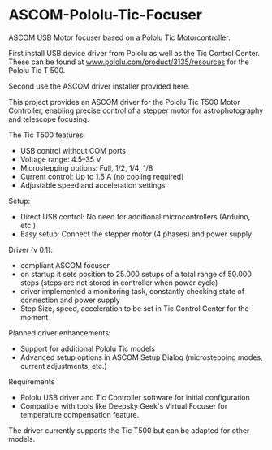 # ASCOM-Pololu-Tic-Focuser
ASCOM USB Motor focuser based on a Pololu Tic Motorcontroller. 

First install USB device driver from Pololu as well as the Tic Control Center.
These can be found at www.pololu.com/product/3135/resources for the Pololu Tic T 500.

Second use the ASCOM driver installer provided here.

This project provides an ASCOM driver for the Pololu Tic T500 Motor Controller, 
enabling precise control of a stepper motor for astrophotography and telescope focusing. 

The Tic T500 features:
- USB control without COM ports
- Voltage range: 4.5–35 V
- Microstepping options: Full, 1/2, 1/4, 1/8
- Current control: Up to 1.5 A (no cooling required)
- Adjustable speed and acceleration settings	

Setup: 
- Direct USB control: No need for additional microcontrollers (Arduino, etc.)
- Easy setup: Connect the stepper motor (4 phases) and power supply

Driver (v 0.1):
- compliant ASCOM focuser
- on startup it sets position to 25.000 setups of a total range of 50.000 steps (steps are not stored in controller when power cycle)
- driver implemented a monitoring task, constantly checking state of connection and power supply
- Step Size, speed, acceleration to be set in Tic Control Center for the moment

Planned driver enhancements:
- Support for additional Pololu Tic models
- Advanced setup options in ASCOM Setup Dialog (microstepping modes, current adjustments, etc.)

Requirements
- Pololu USB driver and Tic Controller software for initial configuration
- Compatible with tools like Deepsky Geek's Virtual Focuser for temperature compensation feature.

The driver currently supports the Tic T500 but can be adapted for other models.

